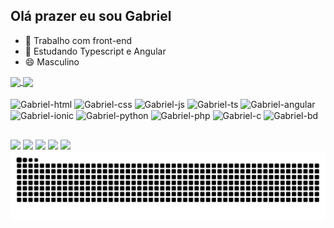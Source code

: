 ## Olá prazer eu sou Gabriel 

- 🔭 Trabalho com front-end
- 🌱 Estudando Typescript e Angular
- 😄 Masculino

<a href="https://github.com/GabrielGCSOARES">
  <img height=180em align="center" src="https://github-readme-stats.vercel.app/api?username=GabrielGCSOARES&theme=midnight-purple" />
</a>
<a href="https://github.com/GabrielGCSOARES/">
  <img height=180em align="center" src="https://github-readme-stats.vercel.app/api/top-langs?username=GabrielGCSOARES&layout=compact&langs_count=8&card_width=320&theme=midnight-purple" />
</a>

<div style="display: inline_block"><br>
         
  <img align="center" alt="Gabriel-html" height="30" width="40" src="https://cdn.jsdelivr.net/gh/devicons/devicon@latest/icons/html5/html5-original.svg">
  <img align="center" alt="Gabriel-css" height="30" width="40" src="https://cdn.jsdelivr.net/gh/devicons/devicon@latest/icons/css3/css3-original.svg">
  <img align="center" alt="Gabriel-js" height="30" width="40" src="https://cdn.jsdelivr.net/gh/devicons/devicon@latest/icons/javascript/javascript-original.svg">
  <img align="center" alt="Gabriel-ts" height="30" width="40" src="https://cdn.jsdelivr.net/gh/devicons/devicon@latest/icons/typescript/typescript-original.svg">
  <img align="center" alt="Gabriel-angular" height="30" width="40" src="https://cdn.jsdelivr.net/gh/devicons/devicon@latest/icons/angularjs/angularjs-original.svg">
  <img align="center" alt="Gabriel-ionic" height="30" width="40" src="https://cdn.jsdelivr.net/gh/devicons/devicon@latest/icons/ionic/ionic-original.svg">
  <img align="center" alt="Gabriel-python" height="30" width="40" src="https://cdn.jsdelivr.net/gh/devicons/devicon@latest/icons/python/python-original.svg">
  <img align="center" alt="Gabriel-php" height="30" width="40" src="https://cdn.jsdelivr.net/gh/devicons/devicon@latest/icons/php/php-original.svg">
  <img align="center" alt="Gabriel-c" height="30" width="40" src="https://cdn.jsdelivr.net/gh/devicons/devicon@latest/icons/c/c-original.svg">
  <img align="center" alt="Gabriel-bd" height="30" width="40" src="https://cdn.jsdelivr.net/gh/devicons/devicon@latest/icons/azuresqldatabase/azuresqldatabase-original.svg">
  <img align="right"   >
</div>

##
<div>
  <a href="https://www.instagram.com/gabriel_garciads2007/"  target="_blank"><img src="https://img.shields.io/badge/Instagram-E4405F?style=for-the-badge&logo=instagram&logoColor=white" target="_blank"></a>
  <a href="https://www.linkedin.com/in/gabriel-garcia-084ab0273/"  target="_blank"><img src="https://img.shields.io/badge/LinkedIn-0077B5?style=for-the-badge&logo=linkedin&logoColor=white" target="_blank"></a>
  <a href=""  target="_blank"><img src="https://img.shields.io/badge/Discord-7289DA?style=for-the-badge&logo=discord&logoColor=white" target="_blank"></a>
  <a href="https://wa.me/5514996138463"  target="_blank"><img src="https://img.shields.io/badge/WhatsApp-25D366?style=for-the-badge&logo=whatsapp&logoColor=white" target="_blank"></a>
  <a href="mailto:gs519613@gmail.com"  target="_blank"><img src="https://img.shields.io/badge/Gmail-D14836?style=for-the-badge&logo=gmail&logoColor=white" target="_blank"></a>
</div>

<picture align="center">
  <source media="(prefers-color-scheme: dark)" srcset="https://raw.githubusercontent.com/GabrielGCSOARES/GabrielGCSOARES/output/github-contribution-grid-snake-dark.svg">
  <source media="(prefers-color-scheme: light)" srcset="https://raw.githubusercontent.com/GabrielGCSOARES/GabrielGCSOARES/output/github-contribution-grid-snake-dark.svg">
  <img align="center" alt="github contribution grid snake animation" src="https://raw.githubusercontent.com/GabrielGCSOARES/GabrielGCSOARES/output/github-contribution-grid-snake.svg">
</picture>
